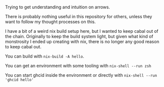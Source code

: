 Trying to get understanding and intuition on arrows.

There is probably nothing useful in this repository for others, unless they
want to follow my thought processes on this.

I have a bit of a weird nix build setup here, but I wanted to keep cabal out of
the chain. Originally to keep the build system light, but given what kind of
monstrosity I ended up creating with nix, there is no longer any good reason to
keep cabal out.

You can build with `nix-build -A hello`.

You can get an environment with some tooling with `nix-shell --run zsh`

You can start ghcid inside the environment or directly with `nix-shell --run 'ghcid hello'`

